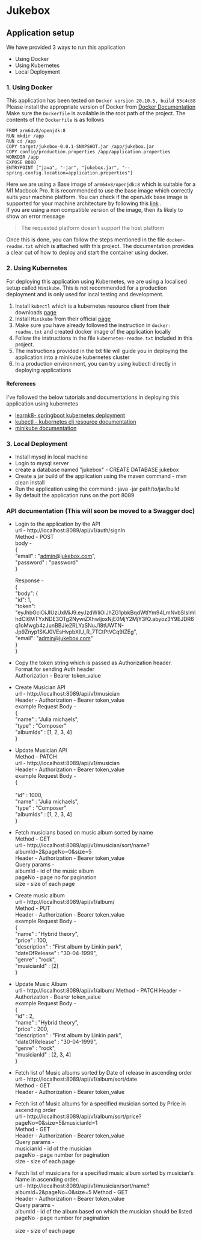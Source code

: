# Jukebox

## Application setup

We have provided 3 ways to run this application
- Using Docker
- Using Kubernetes
- Local Deployment

### 1. Using Docker

This application has been tested on `Docker version 20.10.5, build 55c4c88` <br />
Please install the appropriate version of Docker from [Docker Documentation](https://docs.docker.com/engine/install/) <br />
Make sure the `Dockerfile` is available in the root path of the project. The contents of the `Dockerfile` is as follows
```
FROM arm64v8/openjdk:8
RUN mkdir /app
RUN cd /app
COPY target/jukebox-0.0.1-SNAPSHOT.jar /app/jukebox.jar
COPY config/production.properties /app/application.properties
WORKDIR /app
EXPOSE 8080
ENTRYPOINT ["java", "-jar", "jukebox.jar", "--spring.config.location=application.properties"]
```

Here we are using a Base image of `arm64v8/openjdk:8` which is suitable for a M1 Macbook Pro. It is recommended to use the base image which correctly suits your machine platform. You can check if the openJdk base image is supported for your machine architecture by following this [link](https://hub.docker.com/_/openjdk) .<br />
If you are using a non compatible version of the image, then its likely to show an error message<br />
> The requested platform doesn't support the host platform

Once this is done, you can follow the steps mentioned in the file `docker-readme.txt` which is attached with this project. The documentation provides a clear cut of how to deploy and start the container using docker.

### 2. Using Kubernetes

For deploying this application using Kubernetes, we are using a localised setup called `Minikube`. This is not recommended for a production deployment and is only used for local testing and development.<br />
1. Install `kubectl` which is a kubernetes resource client from their downloads [page](https://kubernetes.io/docs/tasks/tools/)
2. Install `Minikube` from their official [page](https://minikube.sigs.k8s.io/docs/start/)
3. Make sure you have already followed the instruction in `docker-readme.txt` and created docker image of the application locally
4. Follow the instructions in the file `kubernetes-readme.txt` included in this project.
5. The instructions provided in the txt file will guide you in deploying the application into a minikube kubernetes cluster
6. In a production environment, you can try using kubectl directly in deploying applications

#### References
I've followed the below tutorials and documentations in deploying this application using kubernetes
- [learnk8- springboot kubernetes deployment](https://learnk8s.io/spring-boot-kubernetes-guide)
- [kubectl - kubernetes cli resource documentation](https://kubernetes.io/docs/reference/kubectl/overview/)
- [minikube documentation](https://minikube.sigs.k8s.io/docs/start/)

### 3. Local Deployment
* Install mysql in local machine
* Login to mysql server
* create a database named "jukebox" - CREATE DATABASE jukebox
* Create a jar build of the application using the maven command - mvn clean install
* Run the application using the command : java -jar path/to/jar/build
* By default the application runs on the port 8089


### API documentation (This will soon be moved to a Swagger doc)
* Login to the application by the API <br />
   url - http://localhost:8089/api/v1/auth/signIn <br />
   Method - POST <br />
   body - <br />
   {<br />
       "email" : "admin@jukebox.com",<br />
       "password" : "password"<br />
   }<br />
   
   Response - <br />
   {<br />
       "body": {<br />
           "id": 1,<br />
           "token": "eyJhbGciOiJIUzUxMiJ9.eyJzdWIiOiJhZG1pbkBqdWtlYm94LmNvbSIsImlhdCI6MTYxNDE3OTg2NywiZXhwIjoxNjE0MjY2MjY3fQ.abyoz3Y9EJDR6q1oMwgb4zJunBBJie2RLYaSNuJ18tUWTN-Jp9Znyp1SKJ0VEsHvpbXlU_R_7TCtPtVCq9IZEg",<br />
           "email": "admin@jukebox.com"<br />
       }<br />
   }<br />
   
* Copy the token string which is passed as Authorization header. <br />
  Format for sending Auth header <br />
  Authorization - Bearer token_value<br />
  
* Create Musician API <br />
  url - http://localhost:8089/api/v1/musician <br />
  Header - Authorization - Bearer token_value <br />
  example Request Body - <br />
  {<br />
      "name" : "Julia michaels",<br />
      "type" : "Composer"<br />
      "albumIds" : [1, 2, 3, 4]<br />
  }<br />
* Update Musician API <br />
  Method - PATCH <br />
  url - http://localhost:8089/api/v1/musician <br />
  Header - Authorization - Bearer token_value <br />
  example Request Body - <br />
  {   <br />  
        "id" : 1000, <br />
        "name" : "Julia michaels",<br />
        "type" : "Composer"<br />
        "albumIds" : [1, 2, 3, 4]<br />
   }<br />
* Fetch musicians based on music album sorted by name<br />
  Method - GET<br />
  url - http://localhost:8089/api/v1/musician/sort/name?albumId=2&pageNo=0&size=5<br />
  Header - Authorization - Bearer token_value <br />
  Query params -<br />
  albumId - id of the music album<br />
  pageNo - page no for pagination<br />
  size - size of each page<br />
  
* Create music album <br />
  url - http://localhost:8089/api/v1/album/<br />
  Method - PUT<br />
  Header - Authorization - Bearer token_value <br />
  example Request Body - <br />
  {<br />
      "name" : "Hybrid theory",<br />
      "price" : 100,<br />
      "description" : "First album by Linkin park",<br />
      "dateOfRelease" : "30-04-1999",<br />
      "genre" : "rock",<br />
      "musicianId" : [2]<br />
  }<br />
  
* Update Music Album <br />
  url - http://localhost:8089/api/v1/album/
  Method - PATCH
  Header - Authorization - Bearer token_value <br />
  example Request Body - <br />
  {<br />
      "id" : 2,<br />
      "name" : "Hybrid theory",<br />
      "price" : 200,<br />
      "description" : "First album by Linkin park",<br />
      "dateOfRelease" : "30-04-1999",<br />
      "genre" : "rock",<br />
      "musicianId" : [2, 3, 4]<br />
  }<br />
  
* Fetch list of Music albums sorted by Date of release in ascending order<br />
  url - http://localhost:8089/api/v1/album/sort/date<br />
  Method - GET<br />
  Header - Authorization - Bearer token_value <br />
 
* Fetch list of Music albums for a specified musician sorted by Price in
  ascending order<br />
  url - http://localhost:8089/api/v1/album/sort/price?pageNo=0&size=5&musicianId=1<br />
  Method - GET<br />
  Header - Authorization - Bearer token_value <br />
  Query params -<br />
  musicianId - id of the musician <br />
  pageNo -  page number for pagination<br />
  size -  size of each page<br />
  
* Fetch list of musicians for a specified music album sorted by musician's
  Name in ascending order.<br />
  url - http://localhost:8089/api/v1/musician/sort/name?albumId=2&pageNo=0&size=5
  Method - GET<br />
  Header - Authorization - Bearer token_value <br />
  Query params - <br />
  albumId - id of the album based on which the musician should be listed<br />
  pageNo -  page number for pagination<br /><br />
  size -  size of each page<br /><br />
